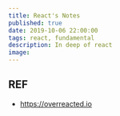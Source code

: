 ```yaml
---
title: React's Notes
published: true
date: 2019-10-06 22:00:00
tags: react, fundamental
description: In deep of react
image:
---
```


## REF

- https://overreacted.io
